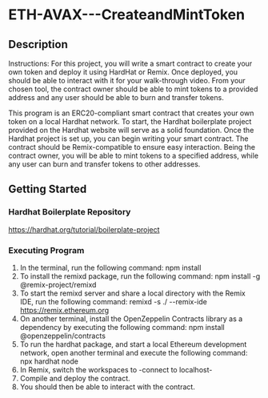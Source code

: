 # ETH-AVAX---CreateandMintToken

## Description 
Instructions: For this project, you will write a smart contract to create your own token and deploy it using HardHat or Remix. Once deployed, you should be able to interact with it for your walk-through video. From your chosen tool, the contract owner should be able to mint tokens to a provided address and any user should be able to burn and transfer tokens.

This program is an ERC20-compliant smart contract that creates your own token on a local Hardhat network. To start, the Hardhat boilerplate project provided on the Hardhat website will serve as a solid foundation. Once the Hardhat project is set up, you can begin writing your smart contract. The contract should be Remix-compatible to ensure easy interaction. Being the contract owner, you will be able to mint tokens to a specified address, while any user can burn and transfer tokens to other addresses.


## Getting Started 

### Hardhat Boilerplate Repository
https://hardhat.org/tutorial/boilerplate-project

### Executing Program
1. In the terminal, run the following command: npm install
2. To install the remixd package, run the following command: npm install -g @remix-project/remixd
3. To start the remixd server and share a local directory with the Remix IDE, run the following command: remixd -s ./ --remix-ide https://remix.ethereum.org
4. On another terminal, install the OpenZeppelin Contracts library as a dependency by executing the following command: npm install @openzeppelin/contracts
5. To run the hardhat package, and start a local Ethereum development network, open another terminal and execute the following command: npx hardhat node
6. In Remix, switch the workspaces to -connect to localhost-
7. Compile and deploy the contract.
8. You should then be able to interact with the contract.

